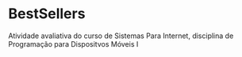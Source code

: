 # BestSellers
Atividade avaliativa do curso de Sistemas Para Internet, disciplina de Programação para Dispositvos Móveis I
